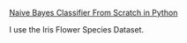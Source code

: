 [Naive Bayes Classifier From Scratch in Python](https://machinelearningmastery.com/naive-bayes-classifier-scratch-python/)

I use the Iris Flower Species Dataset.